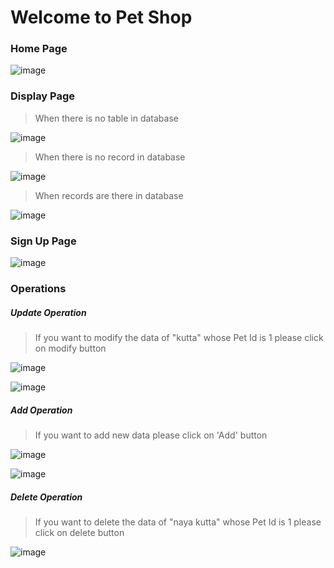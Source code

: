 # Welcome to Pet Shop

### Home Page
![image](https://user-images.githubusercontent.com/79514008/215830029-a3c4d665-760c-448d-9ca3-8458836049ac.png)

### Display Page
> When there is no table in database

![image](https://user-images.githubusercontent.com/79514008/215830971-3c31ed75-396e-4016-8af0-2243bd470e5d.png)


> When there is no record in database

![image](https://user-images.githubusercontent.com/79514008/215830637-3f223814-0c6e-4d08-9f4a-81dacaf69182.png)

> When records are there in database

![image](https://user-images.githubusercontent.com/79514008/215832105-ccffb641-8b71-4cc4-8634-f73495378615.png)

### Sign Up Page
![image](https://user-images.githubusercontent.com/79514008/215832384-23cf804e-ee04-442e-b746-14b01665de46.png)


### Operations
##### Update Operation

> If you want to modify the data of "kutta" whose Pet Id is 1 please click on modify button 

![image](https://user-images.githubusercontent.com/79514008/215836482-a7d5b60e-5c1a-4803-a8df-713bd4a446ad.png)

![image](https://user-images.githubusercontent.com/79514008/215833731-14d9f01b-ceb9-4290-8a86-ca5a41d6fd67.png)

##### Add Operation 

> If you want to add new data please click on 'Add' button 

![image](https://user-images.githubusercontent.com/79514008/215834965-9d6e31eb-8f67-415e-89f8-9d60f1e22c6d.png)

![image](https://user-images.githubusercontent.com/79514008/215834671-71c35958-d3ca-45bb-b619-d8d78abe7216.png)


##### Delete Operation

> If you want to delete the data of "naya kutta" whose Pet Id is 1 please click on delete button

![image](https://user-images.githubusercontent.com/79514008/215835307-92bf22ba-602b-4b5b-907e-95dc953cf982.png)



